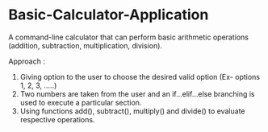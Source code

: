 # Basic-Calculator-Application
A command-line calculator that can perform basic arithmetic operations (addition, subtraction, multiplication, division).


Approach :

1. Giving option to the user to choose the desired valid option (Ex- options 1, 2, 3, .....)  
2. Two numbers are taken from the user and an if…elif…else branching is used to execute a particular section.
3. Using functions add(), subtract(), multiply() and divide() to evaluate respective operations.
